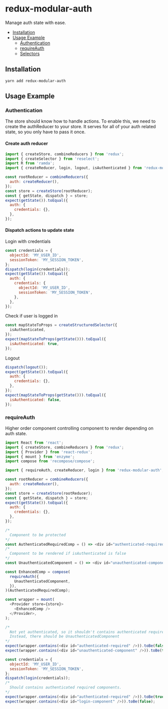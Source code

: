 # redux-modular-auth

Manage auth state with ease.

- [Installation](#installation)
- [Usage Example](#usage-example)
  - [Authentication](#authentication)
  - [requireAuth](#requireauth)
  - [Selectors](./docs/selectors.md)


## Installation

```
yarn add redux-modular-auth
```


## Usage Example

### Authentication

The store should know how to handle actions. To enable this, we need to create the authReducer to your store. It serves for all of your auth related state, so you only have to pass it once.

#### Create auth reducer

```js
import { createStore, combineReducers } from 'redux';
import { createSelector } from 'reselect';
import R from 'ramda';
import { createReducer, login, logout, isAuthenticated } from 'redux-modular-auth';

const rootReducer = combineReducers({
  auth: createReducer(),
});
const store = createStore(rootReducer);
const { getState, dispatch } = store;
expect(getState()).toEqual({
  auth: {
    credentials: {},
  },
});
```

#### Dispatch actions to update state

Login with credentials

```js
const credentials = {
  objectId: 'MY_USER_ID',
  sessionToken: 'MY_SESSION_TOKEN',
};
dispatch(login(credentials));
expect(getState()).toEqual({
  auth: {
    credentials: {
      objectId: 'MY_USER_ID',
      sessionToken: 'MY_SESSION_TOKEN',
    },
  },
});
```

Check if user is logged in

```js
const mapStateToProps = createStructuredSelector({
  isAuthenticated,
});
expect(mapStateToProps(getState())).toEqual({
  isAuthenticated: true,
});
```

Logout

```js
dispatch(logout());
expect(getState()).toEqual({
  auth: {
    credentials: {},
  },
});
expect(mapStateToProps(getState())).toEqual({
  isAuthenticated: false,
});
```

### requireAuth

Higher order component controlling component to render depending on auth state.

```js
import React from 'react';
import { createStore, combineReducers } from 'redux';
import { Provider } from 'react-redux';
import { mount } from 'enzyme';
import compose from 'recompose/compose';

import { requireAuth, createReducer, login } from 'redux-modular-auth';

const rootReducer = combineReducers({
  auth: createReducer(),
});
const store = createStore(rootReducer);
const { getState, dispatch } = store;
expect(getState()).toEqual({
  auth: {
    credentials: {},
  },
});

/*
  Component to be protected
*/
const AuthenticatedRequiredComp = () => <div id="authenticated-required" />;
/*
  Component to be rendered if isAuthenticated is false
*/
const UnauthenticatedComponent = () => <div id="unauthenticated-component" />;

const EnhancedComp = compose(
  requireAuth({
    UnauthenticatedComponent,
  }),
)(AuthenticatedRequiredComp);

const wrapper = mount(
  <Provider store={store}>
    <EnhancedComp />
  </Provider>,
);

/*
  Not yet authenticated, so it shouldn't contains authenticated required components.
  Instead, there should be UnauthenticatedComponent
*/
expect(wrapper.contains(<div id="authenticated-required" />)).toBe(false);
expect(wrapper.contains(<div id="unauthenticated-component" />)).toBe(true);

const credentials = {
  objectId: 'MY_USER_ID',
  sessionToken: 'MY_SESSION_TOKEN',
};
dispatch(login(credentials));
/*
  Should contains authenticated required components.
*/
expect(wrapper.contains(<div id="authenticated-required" />)).toBe(true);
expect(wrapper.contains(<div id="login-component" />)).toBe(false);
```
